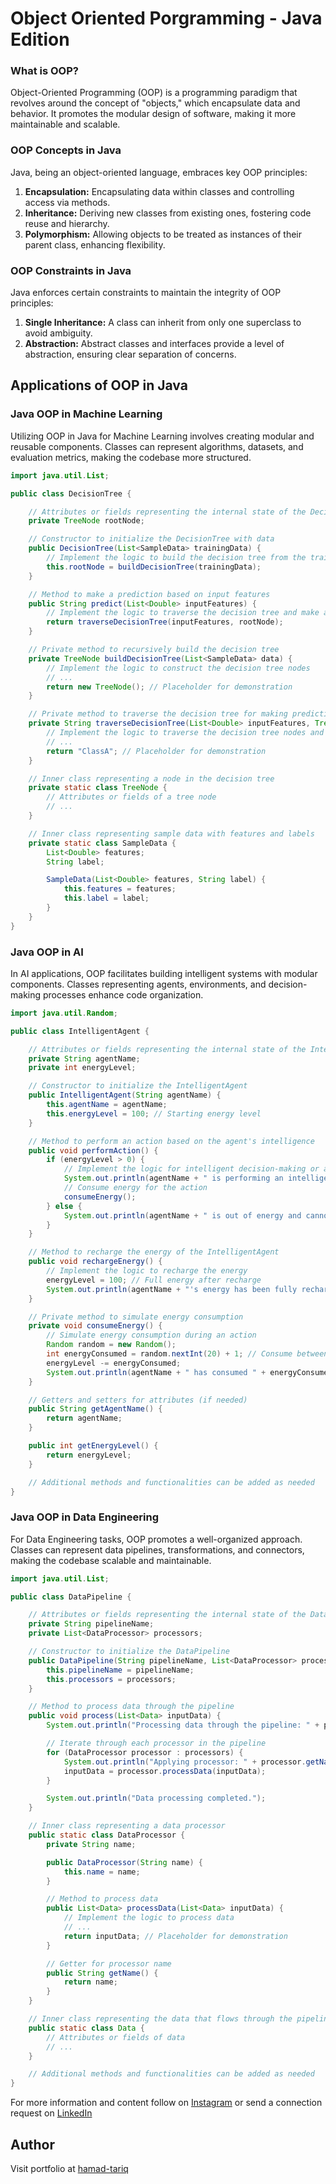 # Object Oriented Porgramming - Java Edition

### What is OOP?

Object-Oriented Programming (OOP) is a programming paradigm that revolves around the concept of "objects," which encapsulate data and behavior. It promotes the modular design of software, making it more maintainable and scalable.

### OOP Concepts in Java

Java, being an object-oriented language, embraces key OOP principles:

1. **Encapsulation:** Encapsulating data within classes and controlling access via methods.
2. **Inheritance:** Deriving new classes from existing ones, fostering code reuse and hierarchy.
3. **Polymorphism:** Allowing objects to be treated as instances of their parent class, enhancing flexibility.

### OOP Constraints in Java

Java enforces certain constraints to maintain the integrity of OOP principles:

1. **Single Inheritance:** A class can inherit from only one superclass to avoid ambiguity.
2. **Abstraction:** Abstract classes and interfaces provide a level of abstraction, ensuring clear separation of concerns.

## Applications of OOP in Java

### Java OOP in Machine Learning

Utilizing OOP in Java for Machine Learning involves creating modular and reusable components. Classes can represent algorithms, datasets, and evaluation metrics, making the codebase more structured.

```java
import java.util.List;

public class DecisionTree {

    // Attributes or fields representing the internal state of the DecisionTree
    private TreeNode rootNode;

    // Constructor to initialize the DecisionTree with data
    public DecisionTree(List<SampleData> trainingData) {
        // Implement the logic to build the decision tree from the training data
        this.rootNode = buildDecisionTree(trainingData);
    }

    // Method to make a prediction based on input features
    public String predict(List<Double> inputFeatures) {
        // Implement the logic to traverse the decision tree and make a prediction
        return traverseDecisionTree(inputFeatures, rootNode);
    }

    // Private method to recursively build the decision tree
    private TreeNode buildDecisionTree(List<SampleData> data) {
        // Implement the logic to construct the decision tree nodes
        // ...
        return new TreeNode(); // Placeholder for demonstration
    }

    // Private method to traverse the decision tree for making predictions
    private String traverseDecisionTree(List<Double> inputFeatures, TreeNode currentNode) {
        // Implement the logic to traverse the decision tree nodes and make predictions
        // ...
        return "ClassA"; // Placeholder for demonstration
    }

    // Inner class representing a node in the decision tree
    private static class TreeNode {
        // Attributes or fields of a tree node
        // ...
    }

    // Inner class representing sample data with features and labels
    private static class SampleData {
        List<Double> features;
        String label;

        SampleData(List<Double> features, String label) {
            this.features = features;
            this.label = label;
        }
    }
}
```

### Java OOP in AI

In AI applications, OOP facilitates building intelligent systems with modular components. Classes representing agents, environments, and decision-making processes enhance code organization.

```java
import java.util.Random;

public class IntelligentAgent {

    // Attributes or fields representing the internal state of the IntelligentAgent
    private String agentName;
    private int energyLevel;

    // Constructor to initialize the IntelligentAgent
    public IntelligentAgent(String agentName) {
        this.agentName = agentName;
        this.energyLevel = 100; // Starting energy level
    }

    // Method to perform an action based on the agent's intelligence
    public void performAction() {
        if (energyLevel > 0) {
            // Implement the logic for intelligent decision-making or action
            System.out.println(agentName + " is performing an intelligent action.");
            // Consume energy for the action
            consumeEnergy();
        } else {
            System.out.println(agentName + " is out of energy and cannot perform actions.");
        }
    }

    // Method to recharge the energy of the IntelligentAgent
    public void rechargeEnergy() {
        // Implement the logic to recharge the energy
        energyLevel = 100; // Full energy after recharge
        System.out.println(agentName + "'s energy has been fully recharged.");
    }

    // Private method to simulate energy consumption
    private void consumeEnergy() {
        // Simulate energy consumption during an action
        Random random = new Random();
        int energyConsumed = random.nextInt(20) + 1; // Consume between 1 to 20 units of energy
        energyLevel -= energyConsumed;
        System.out.println(agentName + " has consumed " + energyConsumed + " units of energy.");
    }

    // Getters and setters for attributes (if needed)
    public String getAgentName() {
        return agentName;
    }

    public int getEnergyLevel() {
        return energyLevel;
    }

    // Additional methods and functionalities can be added as needed
}
```

### Java OOP in Data Engineering

For Data Engineering tasks, OOP promotes a well-organized approach. Classes can represent data pipelines, transformations, and connectors, making the codebase scalable and maintainable.

```java
import java.util.List;

public class DataPipeline {

    // Attributes or fields representing the internal state of the DataPipeline
    private String pipelineName;
    private List<DataProcessor> processors;

    // Constructor to initialize the DataPipeline
    public DataPipeline(String pipelineName, List<DataProcessor> processors) {
        this.pipelineName = pipelineName;
        this.processors = processors;
    }

    // Method to process data through the pipeline
    public void process(List<Data> inputData) {
        System.out.println("Processing data through the pipeline: " + pipelineName);

        // Iterate through each processor in the pipeline
        for (DataProcessor processor : processors) {
            System.out.println("Applying processor: " + processor.getName());
            inputData = processor.processData(inputData);
        }

        System.out.println("Data processing completed.");
    }

    // Inner class representing a data processor
    public static class DataProcessor {
        private String name;

        public DataProcessor(String name) {
            this.name = name;
        }

        // Method to process data
        public List<Data> processData(List<Data> inputData) {
            // Implement the logic to process data
            // ...
            return inputData; // Placeholder for demonstration
        }

        // Getter for processor name
        public String getName() {
            return name;
        }
    }

    // Inner class representing the data that flows through the pipeline
    public static class Data {
        // Attributes or fields of data
        // ...
    }

    // Additional methods and functionalities can be added as needed
}
```

For more information and content follow on [Instagram](https://www.instagram.com/hamad_tariq001/) or send a connection request on [LinkedIn](https://www.linkedin.com/in/hammad-tariq-269623207/)

## Author


Visit portfolio at [hamad-tariq](https://github.com/hamad-tariq)
